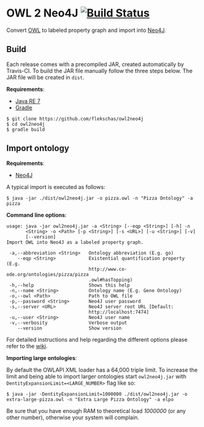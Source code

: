 # OWL 2 Neo4J [![Build Status](https://travis-ci.org/flekschas/owl2neo4j.svg?branch=master)](https://travis-ci.org/flekschas/owl2neo4j)

Convert [OWL](owl) to labeled property graph and import into [Neo4J](neo4j).

## Build

Each release comes with a precompiled JAR, created automatically by Travis-CI. To build the JAR file manually follow the three steps below. The JAR file will be created in `dist`.

**Requirements**:

* [Java RE 7](jre7)
* [Gradle](gradle)

```
$ git clone https://github.com/flekschas/owl2neo4j
$ cd owl2neo4j
$ gradle build
```

## Import ontology

**Requirements**:

* [Neo4J](neo4j)

A typical import is executed as follows:

```
$ java -jar ./dist/owl2neo4j.jar -o pizza.owl -n "Pizza Ontology" -a pizza
```

**Command line options**:

```
usage: java -jar owl2neo4j.jar -a <String> [--eqp <String>] [-h] -n
       <String> -o <Path> [-p <String>] [-s <URL>] [-u <String>] [-v]
       [--version]
Import OWL into Neo4J as a labeled property graph.

 -a,--abbreviation <String>   Ontology abbreviation (E.g. go)
    --eqp <String>            Existential quantification property (E.g.
                              http://www.co-ode.org/ontologies/pizza/pizza
                              .owl#hasTopping)
 -h,--help                    Shows this help
 -n,--name <String>           Ontology name (E.g. Gene Ontology)
 -o,--owl <Path>              Path to OWL file
 -p,--password <String>       Neo4J user password
 -s,--server <URL>            Neo4J server root URL [Default:
                              http://localhost:7474]
 -u,--user <String>           Neo4J user name
 -v,--verbosity               Verbose output
    --version                 Show version
```

For detailed instructions and help regarding the different options please refer to the [wiki](./wiki).

**Importing large ontologies**:

By default the OWLAPI XML loader has a 64,000 triple limit. To increase the limit and being able to import larger ontologies start `owl2neo4j.jar` with `DentityExpansionLimit=<LARGE_NUMBER>` flag like so:

```
$ java -jar -DentityExpansionLimit=1000000 ./dist/owl2neo4j.jar -o extra-large-pizza.owl -n "Extra Large Pizza Ontology" -a elpo
```

Be sure that you have enough RAM to theoretical load _1000000_ (or any other number), otherwise your system will complain.

[gradle]:https://gradle.org/
[jre7]:http://www.oracle.com/technetwork/java/javase/downloads/jre7-downloads-1880261.html
[neo4j]:http://neo4j.com/
[owl]:www.w3.org/2004/OWL/
